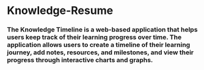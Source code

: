 # Knowledge-Resume

### The Knowledge Timeline is a web-based application that helps users keep track of their learning progress over time. The application allows users to create a timeline of their learning journey, add notes, resources, and milestones, and view their progress through interactive charts and graphs.
